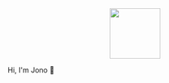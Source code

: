 <div id = "header" align = "center">
<img src ="https://www.shutterstock.com/image-photo/panoramic-view-abstract-fog-white-260nw-2043241487.jpg" width = "100"/>  
</div>

Hi, I'm Jono 👋

<!--


Here are some ideas to get you started:

- 🔭 I’m currently working on ...
- 🌱 I’m currently learning ...
- 👯 I’m looking to collaborate on ...
- 🤔 I’m looking for help with ...
- 💬 Ask me about ...
- 📫 How to reach me: ...
- 😄 Pronouns: ...
- ⚡ Fun fact: ...
-->
